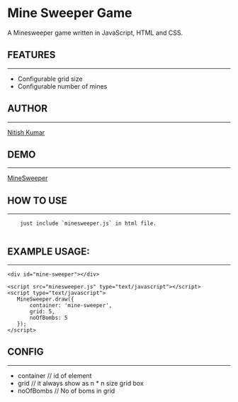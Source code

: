 Mine Sweeper Game
======================================

A Minesweeper game written in JavaScript, HTML and CSS.

## FEATURES
--------

* Configurable grid size
* Configurable number of mines


## AUTHOR
--------

[Nitish Kumar](http://www.nitishkumarsingh.com)


## DEMO
--------

[MineSweeper](http://www.nitishkumarsingh.com/MineSweeper/index.html)


## HOW TO USE
---------------
 
 ```
     just include `minesweeper.js` in html file. 
     
```

## EXAMPLE USAGE:
-------------------
 ```
<div id="mine-sweeper"></div>

<script src="minesweeper.js" type="text/javascript"></script>
<script type="text/javascript">
    MineSweeper.draw({
		container: 'mine-sweeper',
		grid: 5,
		noOfBombs: 5
	});
</script>

```

## CONFIG
---------------

* container // id of element 
* grid // it always show as n * n size grid box
* noOfBombs // No of boms in grid 



 
